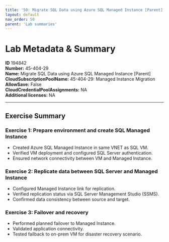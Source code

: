 ```yaml
---
title: '50: Migrate SQL Data using Azure SQL Managed Instance [Parent]'
layout: default
nav_order: 50
parent: 'Lab summaries'
--- 
```


# Lab Metadata & Summary

**ID** 194842  
**Number:** 45-404-29  
**Name:** Migrate SQL Data using Azure SQL Managed Instance [Parent]  
**CloudSubscriptionPoolName:** 45-404-29: Managed Instance Migration  
**AllowSave:** False  
**CloudCredentialPoolAssignments:** NA  
**Additional licenses:** NA  

---

## Exercise Summary

### Exercise 1: Prepare environment and create SQL Managed Instance
- Created Azure SQL Managed Instance in same VNET as SQL VM.  
- Verified VM deployment and configured SQL Server authentication.  
- Ensured network connectivity between VM and Managed Instance.  

### Exercise 2: Replicate data between SQL Server and Managed Instance
- Configured Managed Instance link for replication.  
- Verified replication status via SQL Server Management Studio (SSMS).  
- Confirmed data consistency between source and target.  

### Exercise 3: Failover and recovery
- Performed planned failover to Managed Instance.  
- Validated application connectivity.  
- Tested failback to on-prem VM for disaster recovery scenario.
